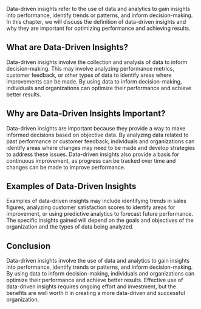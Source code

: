 
Data-driven insights refer to the use of data and analytics to gain insights into performance, identify trends or patterns, and inform decision-making. In this chapter, we will discuss the definition of data-driven insights and why they are important for optimizing performance and achieving results.

What are Data-Driven Insights?
------------------------------

Data-driven insights involve the collection and analysis of data to inform decision-making. This may involve analyzing performance metrics, customer feedback, or other types of data to identify areas where improvements can be made. By using data to inform decision-making, individuals and organizations can optimize their performance and achieve better results.

Why are Data-Driven Insights Important?
---------------------------------------

Data-driven insights are important because they provide a way to make informed decisions based on objective data. By analyzing data related to past performance or customer feedback, individuals and organizations can identify areas where changes may need to be made and develop strategies to address these issues. Data-driven insights also provide a basis for continuous improvement, as progress can be tracked over time and changes can be made to improve performance.

Examples of Data-Driven Insights
--------------------------------

Examples of data-driven insights may include identifying trends in sales figures, analyzing customer satisfaction scores to identify areas for improvement, or using predictive analytics to forecast future performance. The specific insights gained will depend on the goals and objectives of the organization and the types of data being analyzed.

Conclusion
----------

Data-driven insights involve the use of data and analytics to gain insights into performance, identify trends or patterns, and inform decision-making. By using data to inform decision-making, individuals and organizations can optimize their performance and achieve better results. Effective use of data-driven insights requires ongoing effort and investment, but the benefits are well worth it in creating a more data-driven and successful organization.
